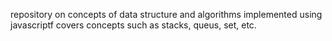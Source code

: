repository on concepts of data structure and algorithms implemented using javascriptf
covers concepts such as stacks, queus, set, etc.  
